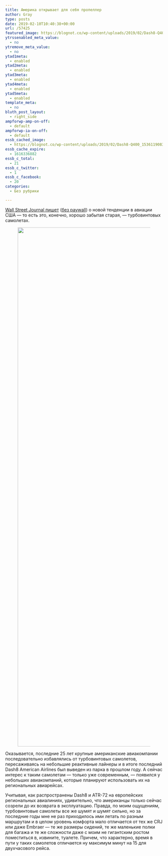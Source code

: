 ```yaml
---
title: Америка открывает для себя пропеллер
author: Gray
type: posts
date: 2019-02-10T10:40:38+00:00
url: /57425
featured_image: https://blognot.co/wp-content/uploads/2019/02/Dash8-Q400_15361190839.jpg
ytrssenabled_meta_value:
  - no
ytremove_meta_value:
  - no
ytad1meta:
  - enabled
ytad2meta:
  - enabled
ytad3meta:
  - enabled
ytad4meta:
  - enabled
ytad5meta:
  - enabled
template_meta:
  - no
bluth_post_layout:
  - right_side
ampforwp-amp-on-off:
  - default
ampforwp-ia-on-off:
  - default
essb_cached_image:
  - https://blognot.co/wp-content/uploads/2019/02/Dash8-Q400_15361190839.jpg
essb_cache_expire:
  - 1616336882
essb_c_total:
  - 21
essb_c_twitter:
  - 1
essb_c_facebook:
  - 20
categories:
  - Без рубрики

---
```








[Wall Street Journal пишет][1] ([без paywall][2]) о новой тенденции в авиации США — то есть это, конечно, хорошо забытая старая, — турбовинтовых самолетах. <figure class="wp-block-image">

<img data-attachment-id="57426" data-permalink="https://blognot.co/57425/dash8-q400_15361190839" data-orig-file="https://i1.wp.com/blognot.co/wp-content/uploads/2019/02/Dash8-Q400_15361190839.jpg?fit=2300%2C1661&ssl=1" data-orig-size="2300,1661" data-comments-opened="1" data-image-meta="{&quot;aperture&quot;:&quot;0&quot;,&quot;credit&quot;:&quot;&quot;,&quot;camera&quot;:&quot;&quot;,&quot;caption&quot;:&quot;&quot;,&quot;created_timestamp&quot;:&quot;0&quot;,&quot;copyright&quot;:&quot;&quot;,&quot;focal_length&quot;:&quot;0&quot;,&quot;iso&quot;:&quot;0&quot;,&quot;shutter_speed&quot;:&quot;0&quot;,&quot;title&quot;:&quot;&quot;,&quot;orientation&quot;:&quot;1&quot;}" data-image-title="Dash8-Q400_(15361190839)" data-image-description="" data-medium-file="https://i1.wp.com/blognot.co/wp-content/uploads/2019/02/Dash8-Q400_15361190839.jpg?fit=300%2C217&ssl=1" data-large-file="https://i1.wp.com/blognot.co/wp-content/uploads/2019/02/Dash8-Q400_15361190839.jpg?fit=740%2C535&ssl=1" width="2300" height="1661" src="https://i2.wp.com/blognot.co/wp-content/uploads/2019/02/Dash8-Q400_15361190839.jpg?fit=740%2C535&ssl=1" alt="" class="wp-image-57426" srcset="https://i1.wp.com/blognot.co/wp-content/uploads/2019/02/Dash8-Q400_15361190839.jpg?w=2300&ssl=1 2300w, https://i1.wp.com/blognot.co/wp-content/uploads/2019/02/Dash8-Q400_15361190839.jpg?resize=300%2C217&ssl=1 300w, https://i1.wp.com/blognot.co/wp-content/uploads/2019/02/Dash8-Q400_15361190839.jpg?resize=768%2C555&ssl=1 768w, https://i1.wp.com/blognot.co/wp-content/uploads/2019/02/Dash8-Q400_15361190839.jpg?resize=1024%2C740&ssl=1 1024w, https://i1.wp.com/blognot.co/wp-content/uploads/2019/02/Dash8-Q400_15361190839.jpg?resize=692%2C500&ssl=1 692w, https://i1.wp.com/blognot.co/wp-content/uploads/2019/02/Dash8-Q400_15361190839.jpg?resize=800%2C578&ssl=1 800w, https://i1.wp.com/blognot.co/wp-content/uploads/2019/02/Dash8-Q400_15361190839.jpg?w=1480&ssl=1 1480w, https://i1.wp.com/blognot.co/wp-content/uploads/2019/02/Dash8-Q400_15361190839.jpg?w=2220&ssl=1 2220w" sizes="(max-width: 740px) 100vw, 740px" /> </figure> 

Оказывается, последние 25 лет крупные американские авиакомпании последовательно избавлялись от турбовинтовых самолетов, пересаживаясь на небольшие реактивные лайнеры и в итоге последний Dash8 American Airlines был выведен из парка в прошлом году. А сейчас интерес к таким самолетам — только уже современным, — появился у небольших авиакомпаний, которые планируют использовать их на региональных авиарейсах.

Учитывая, как распространены Dash8 и ATR-72 на европейских региональных авиалиниях, удивительно, что американцы только сейчас созрели до их возврата в эксплуатацию. Правда, по моим ощущениям, турбовинтовые самолеты все же шумят и шумят сильно, но за последние годы мне не раз приходилось ими летать по разным маршрутам и в целом уровень комфорта мало отличается от тех же CRJ или даже Embraer — те же размеры сидений, те же маленькие полки для багажа и те же сложности даже с моим не гигантским ростом поместиться в, извините, туалете. Причем, что характерно, время в пути у таких самолетов отличается ну максимум минут на 15 для двухчасового рейса.

 [1]: https://www.wsj.com/articles/im-flying-in-that-unloved-turboprop-gets-second-look-11549277255
 [2]: https://outline.com/SSmM85